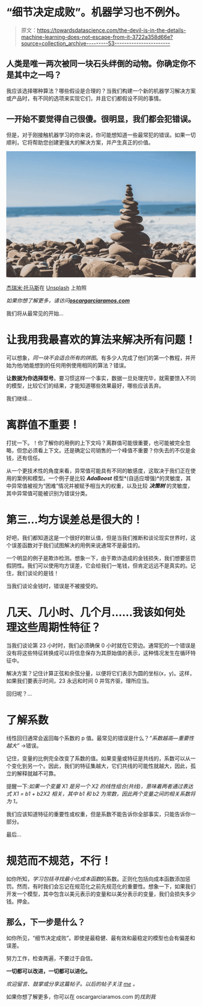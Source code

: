 # “细节决定成败”。机器学习也不例外。

> 原文：<https://towardsdatascience.com/the-devil-is-in-the-details-machine-learning-does-not-escape-from-it-3722a358d66e?source=collection_archive---------53----------------------->

## 人类是唯一两次被同一块石头绊倒的动物。你确定你不是其中之一吗？

我应该选择哪种算法？哪些假设是合理的？当我们构建一个新的机器学习解决方案或产品时，有不同的选项来实现它们，并且它们都假设不同的事情。

## 一开始不要觉得自己很傻。很明显，我们都会犯错误。

但是，对于刚接触机器学习的你来说，你可能想知道一些最常犯的错误。如果一切顺利，它将帮助您创建更强大的解决方案，并产生真正的价值。

![](img/e766df017adca92e85b7fde55f8c4796.png)

[杰瑞米·托马斯](https://unsplash.com/@jeremythomasphoto)在 [Unsplash](https://unsplash.com) 上拍照

*如果你想了解更多，请访问*[***oscargarciaramos.com***](https://oscargarciaramos.com)

我们将从最常见的开始…

# 让我用我最喜欢的算法来解决所有问题！

可以想象，*同一块不会适合所有的拼图*。有多少人完成了他们的第一个教程，并开始为他/她能想到的任何用例使用相同的算法？错误。

**让数据为你选择型号**。要习惯这样一个事实，数据一旦处理完毕，就需要馈入不同的模型，比较它们的结果，才能知道哪些效果最好，哪些应该丢弃。

我们继续…

# 离群值不重要！

打扰一下。！你了解你的用例的上下文吗？离群值可能很重要，也可能被完全忽略，但您必须看上下文。还是确定公司销售的一个峰值不重要？你失去的不仅是金钱，还有信任。

从一个更技术性的角度来看，异常值可能具有不同的敏感度，这取决于我们正在使用的案例和模型。一个例子是比较 ***AdaBoost*** 模型*(自适应增强)*的灵敏度，其中异常值被视为“困难”情况并被赋予相当大的权重，以及比较 ***决策树*** 的灵敏度，其中异常值可能被识别为错误分类。

# 第三…均方误差总是很大的！

好吧，我们都知道这是一个很好的默认值，但是当我们推断和谈论现实世界时，这个误差函数对于我们试图解决的用例来说通常不是最佳的。

一个明显的例子是欺诈检测。想象一下，由于欺诈造成的金钱损失，我们想要惩罚假阴性。我们可以使用均方误差，它会给我们一笔钱，但肯定远远不是真实的。记住，我们谈论的是钱！

当我们谈论金钱时，错误是不被接受的。

# 几天、几小时、几个月……我该如何处理这些周期性特征？

当我们谈论第 23 小时时，我们必须确保 0 小时就在它旁边。通常犯的一个错误是没有将这些特征转换成可以将信息保存为其原始值的表示，这种情况发生在循环特征中。

解决方案？记住计算正弦和余弦分量，以便将它们表示为圆的坐标(x，y)。这样，如果我们要表示时间，23 永远和时间 0 并驾齐驱，理所应当。

回归呢？…

# 了解系数

线性回归通常会返回每个系数的 p 值。最常见的错误是什么？*“系数越高—重要性越大”* →错误。

记住，变量的比例完全改变了系数的值。如果变量或特征是共线的，系数可以从一个变化到另一个。因此，我们的特征集越大，它们共线的可能性就越大，因此，孤立的解释就越不可靠。

提醒一下:*如果一个变量 X1 是另一个 X2 的线性组合(共线)，意味着两者通过表达式 X1 = b1 + b2X2 相关，其中 b1 和 b2 为常数，因此两个变量之间的相关系数将为 1。*

我们应该知道特征的重要性或权重，但是系数不能告诉你全部事实，只能告诉你一部分。

最后…

# 规范而不规范，不行！

如你所知，*学习包括寻找最小化成本函数*的系数。正则化包括向成本函数添加惩罚。然而，有时我们会忘记在规范化之前先规范化的重要性。想象一下，如果我们开发一个模型，其中包含以美元表示的变量和以美分表示的变量，我们会损失多少钱。押金。

## 那么，下一步是什么？

如你所见，“细节决定成败”。即使是最稳健、最有效和最稳定的模型也会有偏差和误差。

努力工作，检查两遍，不要过于自信。

**一切都可以改进，一切都可以进化。**

*欢迎留言、鼓掌或分享这篇帖子。以后的帖子关注* [*me*](/@ogarciaramos) *。*

如果你想了解更多，你可以在 oscargarciaramos.com 的[](https://oscargarciaramos.com)*找到我*